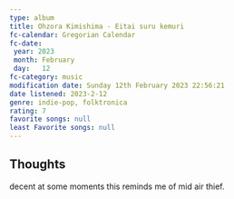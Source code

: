 ```yaml
---
type: album 
title: Ohzora Kimishima - Eitai suru kemuri
fc-calendar: Gregorian Calendar
fc-date: 
 year: 2023
 month: February
 day:   12
fc-category: music
modification date: Sunday 12th February 2023 22:56:21
date listened: 2023-2-12 
genre: indie-pop, folktronica
rating: 7
favorite songs: null
least Favorite songs: null
---
```

## Thoughts

decent
at some moments this reminds me of mid air thief.